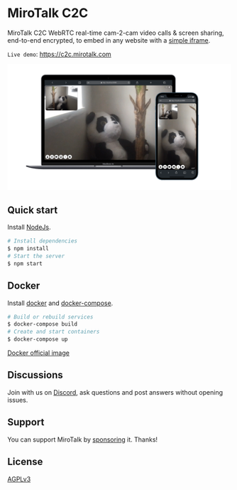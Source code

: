 # MiroTalk C2C

MiroTalk C2C WebRTC real-time cam-2-cam video calls & screen sharing, end-to-end encrypted, to embed in any website with a [simple iframe](https://github.com/miroslavpejic85/mirotalkc2c/issues/2#issuecomment-1340587150).

`Live demo`: https://c2c.mirotalk.com

![mirotalkc2c](./frontend/images/ui.png)

## Quick start

Install [NodeJs](https://nodejs.org/en/blog/release/v16.15.1/).

```bash
# Install dependencies
$ npm install
# Start the server
$ npm start
```

## Docker

Install [docker](https://docs.docker.com/engine/install/) and [docker-compose](https://docs.docker.com/compose/install/).

```bash
# Build or rebuild services
$ docker-compose build
# Create and start containers
$ docker-compose up
```

[Docker official image](https://hub.docker.com/r/mirotalk/c2c)

## Discussions

Join with us on [Discord](https://discord.gg/rgGYfeYW3N), ask questions and post answers without opening issues.

## Support

You can support MiroTalk by [sponsoring](https://github.com/sponsors/miroslavpejic85) it. Thanks!

## License

[AGPLv3](./LICENSE)
